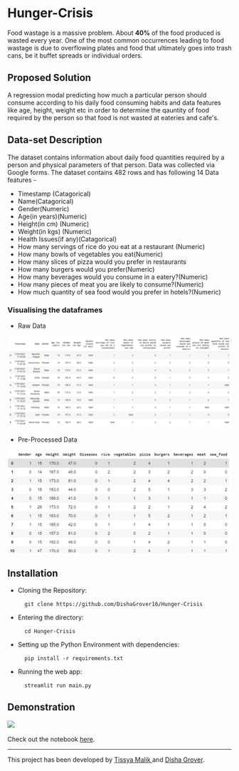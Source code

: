 # Hunger-Crisis
Food wastage is a massive problem. About **40%** of the food produced is wasted every year. One of the most common occurrences leading to food wastage is due to overflowing plates and food that ultimately goes into trash cans, be it buffet spreads or individual orders.

## Proposed Solution
A regression modal predicting how much a particular person should consume according to his daily food consuming habits and data features like age, height, weight etc in order to determine the qauntity of food required by the person so that food is not wasted at eateries and cafe's.

## Data-set Description
The dataset contains information about daily food quantities required by a person and physical parameters of that person.
Data was collected via Google forms.
The dataset contains 482 rows and has following 14 Data features -

- Timestamp (Catagorical)
- Name(Catagorical)
- Gender(Numeric)
- Age(in years)(Numeric)
- Height(in cm) (Numeric)
- Weight(in kgs) (Numeric)
- Health Issues(if any)(Catagorical)
- How many servings of rice do you eat at a restaurant (Numeric)
- How many bowls of vegetables you eat(Numeric)
- How many slices of pizza would you prefer in restaurants
- How many burgers would you prefer(Numeric)
- How many beverages would you consume in a eatery?(Numeric)
- How many pieces of meat you are likely to consume?(Numeric)
- How much quantity of sea food would you prefer in hotels?(Numeric)

### Visualising the dataframes
- Raw Data
<img src= "assets/raw_data.PNG">

- Pre-Processed Data
<img src= "assets/pre-processed_data.PNG">

## Installation 
- Cloning the Repository: 

        git clone https://github.com/DishaGrover16/Hunger-Crisis
        
- Entering the directory: 

        cd Hunger-Crisis
        
- Setting up the Python Environment with dependencies:

        pip install -r requirements.txt

- Running the web app:

        streamlit run main.py
        
## Demonstration
![](assets/demo.gif)

Check out the notebook <a href="https://nbviewer.jupyter.org/github/DishaGrover16/Hunger-Crisis/blob/main/Notebook/Hunger_crisis_.ipynb">here</a>.

<hr>
This project has been developed by <a href="https://github.com/tissyamalik">Tissya Malik </a>and <a href="https://github.com/DishaGrover16">Disha Grover</a>.

